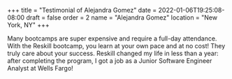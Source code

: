 +++
title = "Testimonial of Alejandra Gomez"
date = 2022-01-06T19:25:08-08:00
draft = false
order = 2
name = "Alejandra Gomez"
location = "New York, NY"
+++

Many bootcamps are super expensive and require a full-day attendance. With the
Reskill bootcamp, you learn at your own pace and at no cost! They truly care
about your success. Reskill changed my life in less than a year: after
completing the program, I got a job as a Junior Software Engineer Analyst at
Wells Fargo!
